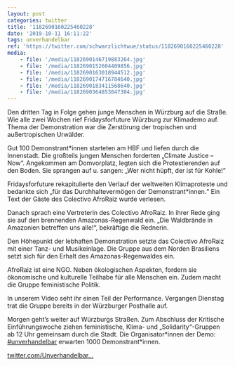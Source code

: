 ```yaml
---
layout: post
categories: twitter
title: '1182690160225460228'
date: '2019-10-11 16:11:22'
tags: unverhandelbar
ref: 'https://twitter.com/schwarzlichtwue/status/1182690160225460228'
media:
    - file: '/media/1182690146719883264.jpg'
    - file: '/media/1182690152604409856.jpg'
    - file: '/media/1182690163018944512.jpg'
    - file: '/media/1182690174716784640.jpg'
    - file: '/media/1182690183411568640.jpg'
    - file: '/media/1182690364853047304.jpg'
---
```

Den dritten Tag in Folge gehen junge Menschen in Würzburg auf die Straße. Wie alle zwei Wochen rief Fridaysforfuture Würzburg zur Klimademo auf. Thema der Demonstration war die Zerstörung der tropischen und außertropischen Urwälder.  


Gut 100 Demonstrant\*innen starteten am HBF und liefen durch die Innenstadt. Die großteils jungen Menschen forderten „Climate Justice – Now“. Angekommen am Domvorplatz, legten sich die Protestierenden auf den Boden. Sie sprangen auf u. sangen: „Wer nicht hüpft, der ist für Kohle!“  


Fridaysforfuture rekapitulierte den Verlauf der weltweiten Klimaproteste und bedankte sich „für das Durchhaltevermögen der Demonstrant\*innen.“ Ein Text der Gäste des Colectivo AfroRaiz wurde verlesen.  


Danach sprach eine Vertreterin des Colectivo AfroRaiz. In ihrer Rede ging sie auf den brennenden Amazonas-Regenwald ein. „Die Waldbrände in Amazonien betreffen uns alle!“, bekräftige die Rednerin. 


Den Höhepunkt der lebhaften Demonstration setzte das Colectivo AfroRaiz mit einer Tanz- und Musikeinlage. Die Gruppe aus dem Norden Brasiliens setzt sich für den Erhalt des Amazonas-Regenwaldes ein. 


AfroRaiz ist eine NGO. Neben ökologischen Aspekten, fordern sie ökonomische und kulturelle Teilhabe für alle Menschen ein. Zudem macht die Gruppe feministische Politik. 


In unserem Video seht ihr einen Teil der Performance. Vergangen Dienstag trat die Gruppe bereits in der Würzburger Posthalle auf.  


Morgen geht’s weiter auf Würzburgs Straßen. Zum Abschluss der Kritische Einführungswoche ziehen feministische, Klima- und „Solidarity“-Gruppen ab 12 Uhr gemeinsam durch die Stadt. Die Organisator\*innen der Demo: [#unverhandelbar](/t/unverhandelbar) erwarten 1000 Demonstrant\*innen. 


[twitter.com/Unverhandelbar…](https://twitter.com/Unverhandelbar1/status/1182683662770491392?s=19) 

